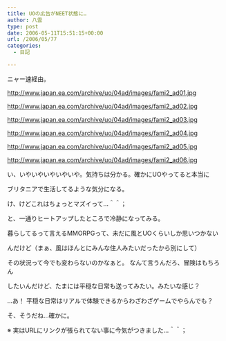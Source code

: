 ```yaml
---
title: UOの広告がNEET状態に…
author: 八雲
type: post
date: 2006-05-11T15:51:15+00:00
url: /2006/05/77
categories:
  - 日記

---
```

ニャー速経由。
  
<http://www.japan.ea.com/archive/uo/04ad/images/fami2_ad01.jpg>
  
<http://www.japan.ea.com/archive/uo/04ad/images/fami2_ad02.jpg>
  
<http://www.japan.ea.com/archive/uo/04ad/images/fami2_ad03.jpg>
  
<http://www.japan.ea.com/archive/uo/04ad/images/fami2_ad04.jpg>
  
<http://www.japan.ea.com/archive/uo/04ad/images/fami2_ad05.jpg>
  
<http://www.japan.ea.com/archive/uo/04ad/images/fami2_ad06.jpg>

い、いやいやいやいやいや。気持ちは分かる。確かにUOやってると本当に
  
ブリタニアで生活してるような気分になる。
  
け、けどこれはちょっとマズイって…＾＾；

と、一通りヒートアップしたところで冷静になってみる。
  
暮らしてるって言えるMMORPGって、未だに風とUOくらいしか思いつかない
  
んだけど（まぁ、風はほんとにみんな住人みたいだったから別にして）
  
その状況って今でも変わらないのかなぁと。 なんて言うんだろ、冒険はもちろん
  
したいんだけど、たまには平穏な日常も送ってみたい。みたいな感じ？

…あ！ 平穏な日常はリアルで体験できるからわざわざゲームでやらんでも？
  
そ、そうだね…確かに。

※ 実はURLにリンクが張られてない事に今気がつきました…＾＾；